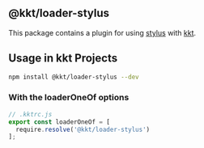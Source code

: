 @kkt/loader-stylus
---

This package contains a plugin for using [stylus](https://github.com/stylus/stylus/) with [kkt](https://github.com/kktjs/kkt-next).


## Usage in kkt Projects

```bash
npm install @kkt/loader-stylus --dev
```

### With the loaderOneOf options

```js
// .kktrc.js
export const loaderOneOf = [
  require.resolve('@kkt/loader-stylus')
];
```
